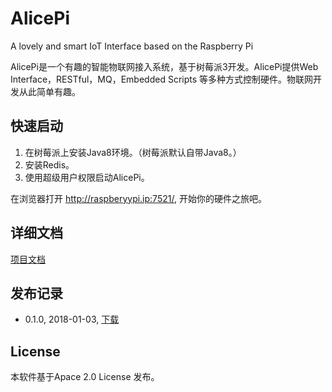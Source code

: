 # AlicePi

A lovely and smart IoT Interface based on the Raspberry Pi

AlicePi是一个有趣的智能物联网接入系统，基于树莓派3开发。AlicePi提供Web Interface，RESTful，MQ，Embedded Scripts 等多种方式控制硬件。物联网开发从此简单有趣。

## 快速启动

1. 在树莓派上安装Java8环境。（树莓派默认自带Java8。）
2. 安装Redis。
3. 使用超级用户权限启动AlicePi。

在浏览器打开
http://raspberyypi.ip:7521/, 开始你的硬件之旅吧。

## 详细文档

[项目文档](https://foralice.gitbooks.io/alicepi/content/)


## 发布记录

* 0.1.0, 2018-01-03, [下载](https://github.com/forAliceFun/AlicePi/blob/master/dist/AlicePi-core-0.1.0.jar?raw=true)

## License

本软件基于Apace 2.0 License 发布。